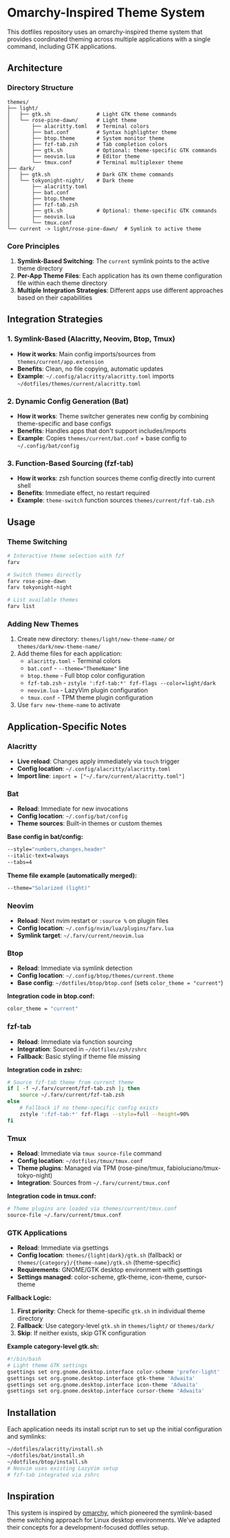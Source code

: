 # Omarchy-Inspired Theme System

This dotfiles repository uses an omarchy-inspired theme system that provides coordinated theming across multiple applications with a single command, including GTK applications.

## Architecture

### Directory Structure

```
themes/
├── light/
│   ├── gtk.sh               # Light GTK theme commands
│   └── rose-pine-dawn/      # Light theme
│       ├── alacritty.toml   # Terminal colors
│       ├── bat.conf         # Syntax highlighter theme
│       ├── btop.theme       # System monitor theme
│       ├── fzf-tab.zsh      # Tab completion colors
│       ├── gtk.sh           # Optional: theme-specific GTK commands
│       ├── neovim.lua       # Editor theme
│       └── tmux.conf        # Terminal multiplexer theme
├── dark/
│   ├── gtk.sh               # Dark GTK theme commands
│   └── tokyonight-night/    # Dark theme
│       ├── alacritty.toml
│       ├── bat.conf
│       ├── btop.theme
│       ├── fzf-tab.zsh
│       ├── gtk.sh           # Optional: theme-specific GTK commands
│       ├── neovim.lua
│       └── tmux.conf
└── current -> light/rose-pine-dawn/  # Symlink to active theme
```

### Core Principles

1. **Symlink-Based Switching**: The `current` symlink points to the active theme directory
2. **Per-App Theme Files**: Each application has its own theme configuration file within each theme directory
3. **Multiple Integration Strategies**: Different apps use different approaches based on their capabilities

## Integration Strategies

### 1. Symlink-Based (Alacritty, Neovim, Btop, Tmux)

- **How it works**: Main config imports/sources from `themes/current/app.extension`
- **Benefits**: Clean, no file copying, automatic updates
- **Example**: `~/.config/alacritty/alacritty.toml` imports `~/dotfiles/themes/current/alacritty.toml`

### 2. Dynamic Config Generation (Bat)

- **How it works**: Theme switcher generates new config by combining theme-specific and base configs
- **Benefits**: Handles apps that don't support includes/imports
- **Example**: Copies `themes/current/bat.conf` + base config to `~/.config/bat/config`

### 3. Function-Based Sourcing (fzf-tab)

- **How it works**: zsh function sources theme config directly into current shell
- **Benefits**: Immediate effect, no restart required
- **Example**: `theme-switch` function sources `themes/current/fzf-tab.zsh`

## Usage

### Theme Switching

```bash
# Interactive theme selection with fzf
farv

# Switch themes directly
farv rose-pine-dawn
farv tokyonight-night

# List available themes
farv list
```

### Adding New Themes

1. Create new directory: `themes/light/new-theme-name/` or `themes/dark/new-theme-name/`
2. Add theme files for each application:
   - `alacritty.toml` - Terminal colors
   - `bat.conf` - `--theme="ThemeName"` line
   - `btop.theme` - Full btop color configuration
   - `fzf-tab.zsh` - `zstyle ':fzf-tab:*' fzf-flags --color=light/dark`
   - `neovim.lua` - LazyVim plugin configuration
   - `tmux.conf` - TPM theme plugin configuration
3. Use `farv new-theme-name` to activate

## Application-Specific Notes

### Alacritty

- **Live reload**: Changes apply immediately via `touch` trigger
- **Config location**: `~/.config/alacritty/alacritty.toml`
- **Import line**: `import = ["~/.farv/current/alacritty.toml"]`

### Bat

- **Reload**: Immediate for new invocations
- **Config location**: `~/.config/bat/config`
- **Theme sources**: Built-in themes or custom themes

**Base config in bat/config:**
```bash
--style="numbers,changes,header"
--italic-text=always
--tabs=4
```

**Theme file example (automatically merged):**
```bash
--theme="Solarized (light)"
```

### Neovim

- **Reload**: Next nvim restart or `:source %` on plugin files
- **Config location**: `~/.config/nvim/lua/plugins/farv.lua`
- **Symlink target**: `~/.farv/current/neovim.lua`

### Btop

- **Reload**: Immediate via symlink detection
- **Config location**: `~/.config/btop/themes/current.theme`
- **Base config**: `~/dotfiles/btop/btop.conf` (sets `color_theme = "current"`)

**Integration code in btop.conf:**
```bash
color_theme = "current"
```

### fzf-tab

- **Reload**: Immediate via function sourcing
- **Integration**: Sourced in `~/dotfiles/zsh/zshrc`
- **Fallback**: Basic styling if theme file missing

**Integration code in zshrc:**

```bash
# Source fzf-tab theme from current theme
if [ -f ~/.farv/current/fzf-tab.zsh ]; then
    source ~/.farv/current/fzf-tab.zsh
else
    # Fallback if no theme-specific config exists
    zstyle ':fzf-tab:*' fzf-flags --style=full --height=90%
fi
```

### Tmux

- **Reload**: Immediate via `tmux source-file` command
- **Config location**: `~/dotfiles/tmux/tmux.conf`
- **Theme plugins**: Managed via TPM (rose-pine/tmux, fabioluciano/tmux-tokyo-night)
- **Integration**: Sources from `~/.farv/current/tmux.conf`

**Integration code in tmux.conf:**
```bash
# Theme plugins are loaded via themes/current/tmux.conf
source-file ~/.farv/current/tmux.conf
```

### GTK Applications

- **Reload**: Immediate via gsettings
- **Config location**: `themes/{light|dark}/gtk.sh` (fallback) or `themes/{category}/{theme-name}/gtk.sh` (theme-specific)
- **Requirements**: GNOME/GTK desktop environment with gsettings
- **Settings managed**: color-scheme, gtk-theme, icon-theme, cursor-theme

**Fallback Logic:**
1. **First priority**: Check for theme-specific `gtk.sh` in individual theme directory
2. **Fallback**: Use category-level `gtk.sh` in `themes/light/` or `themes/dark/`
3. **Skip**: If neither exists, skip GTK configuration

**Example category-level gtk.sh:**
```bash
#!/bin/bash
# Light theme GTK settings
gsettings set org.gnome.desktop.interface color-scheme 'prefer-light'
gsettings set org.gnome.desktop.interface gtk-theme 'Adwaita'
gsettings set org.gnome.desktop.interface icon-theme 'Adwaita'
gsettings set org.gnome.desktop.interface cursor-theme 'Adwaita'
```

## Installation

Each application needs its install script run to set up the initial configuration and symlinks:

```bash
~/dotfiles/alacritty/install.sh
~/dotfiles/bat/install.sh
~/dotfiles/btop/install.sh
# Neovim uses existing LazyVim setup
# fzf-tab integrated via zshrc
```

## Inspiration

This system is inspired by [omarchy](https://github.com/basecamp/omarchy), which pioneered the symlink-based theme switching approach for Linux desktop environments. We've adapted their concepts for a development-focused dotfiles setup.

